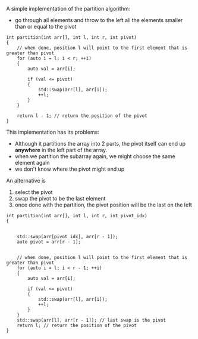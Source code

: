 A simple implementation of the partition algorithm:
- go through all elements and throw to the left all the elements smaller than or equal to the pivot
```
int partition(int arr[], int l, int r, int pivot)
{
    // when done, position l will point to the first element that is greater than pivot
    for (auto i = l; i < r; ++i)
    {
        auto val = arr[i];

        if (val <= pivot)
        {
            std::swap(arr[l], arr[i]);
            ++l;
        }
    }

    return l - 1; // return the position of the pivot
}
```

This implementation has its problems:
- Although it partitions the array into 2 parts, the pivot itself can end up **anywhere** in the left part of the array.
- when we partition the subarray again, we might choose the same element again
- we don't know where the pivot might end up

An alternative is
1. select the pivot
2. swap the pivot to be the last element
3. once done with the partition, the pivot position will be the last on the left

```
int partition(int arr[], int l, int r, int pivot_idx)
{
	
	
	std::swap(arr[pivot_idx], arr[r - 1]);
	auto pivot = arr[r - 1];


    // when done, position l will point to the first element that is greater than pivot
    for (auto i = l; i < r - 1; ++i)
    {
        auto val = arr[i];

        if (val <= pivot)
        {
            std::swap(arr[l], arr[i]);
            ++l;
        }
    }
	std::swap(arr[l], arr[r - 1]); // last swap is the pivot
    return l; // return the position of the pivot
}
```
